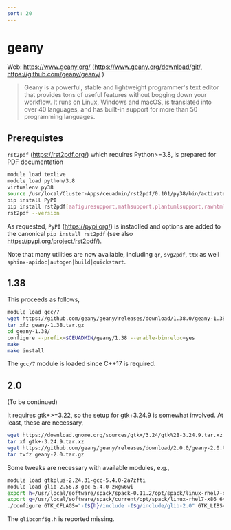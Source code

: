 ```yaml
---
sort: 20
---
```


# geany

Web: <https://www.geany.org/> (<https://www.geany.org/download/git/>, <https://github.com/geany/geany/> )

> Geany is a powerful, stable and lightweight programmer's text editor that provides tons of useful features without bogging down your workflow. It runs on Linux, Windows and macOS, is translated into over 40 languages, and has built-in support for more than 50 programming languages.

## Prerequistes

`rst2pdf` (<https://rst2pdf.org/>) which requires Python>=3.8, is prepared for PDF documentation

```bash
module load texlive
module load python/3.8
virtualenv py38
source /usr/local/Cluster-Apps/ceuadmin/rst2pdf/0.101/py38/bin/activate
pip install PyPI
pip install rst2pdf[aafiguresupport,mathsupport,plantumlsupport,rawhtmlsupport,sphinx,svgsupport]
rst2pdf --version
```

As requested, `PyPI` (<https://pypi.org/>) is instadlled and options are added to the canonical `pip install rst2pdf` (see also <https://pypi.org/project/rst2pdf/>).

Note that many utilities are now available, including `qr`, `svg2pdf`, `ttx` as well `sphinx-apidoc|autogen|build|quickstart`.

## 1.38

This proceeds as follows,

```bash
module load gcc/7
wget https://github.com/geany/geany/releases/download/1.38.0/geany-1.38.tar.gz
tar xfz geany-1.38.tar.gz
cd geany-1.38/
configure --prefix=$CEUADMIN/geany/1.38 --enable-binreloc=yes
make
make install
```

The `gcc/7` module is loaded since C++17 is required.

## 2.0

(To be continued)

It requires gtk+>=3.22, so the setup for gtk+3.24.9 is somewhat involved. At least, these are necessary,

```bash
wget https://download.gnome.org/sources/gtk+/3.24/gtk%2B-3.24.9.tar.xz
tar xf gtk+-3.24.9.tar.xz
wget https://github.com/geany/geany/releases/download/2.0.0/geany-2.0.tar.gz
tar tvfz geany-2.0.tar.gz
```

Some tweaks are necessary with available modules, e.g.,

```bash
module load gtkplus-2.24.31-gcc-5.4.0-2a7zfti
module load glib-2.56.3-gcc-5.4.0-zxgw6wi
export h=/usr/local/software/spack/spack-0.11.2/opt/spack/linux-rhel7-x86_64/gcc-5.4.0/gtkplus-2.24.31-2a7zfti5vy55wwliac2v5bnwybhsfs4a/
export g=/usr/local/software/spack/current/opt/spack/linux-rhel7-x86_64/gcc-5.4.0/glib-2.56.3-zxgw6wiqrgcsdub5iknairidnjfopchs
./configure GTK_CFLAGS="-I${h}/include -I$g/include/glib-2.0" GTK_LIBS="-L${h}/lib -lgtk-x11-2.0"
```

The `glibconfig.h` is reported missing.
